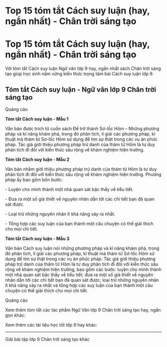 # Top 15 tóm tắt Cách suy luận (hay, ngắn nhất) - Chân trời sáng tạo

# Top 15 tóm tắt Cách suy luận (hay, ngắn nhất) - Chân trời sáng tạo

Với tóm tắt Cách suy luận Ngữ văn lớp 9 hay, ngắn nhất sách Chân trời sáng tạo giúp học sinh nắm vững kiến thức trọng tâm bài Cách suy luận lớp 9.

## Tóm tắt Cách suy luận - Ngữ văn lớp 9 Chân trời sáng tạo

Quảng cáo

**Tóm tắt Cách suy luận - Mẫu 1**

Văn bản được trích từ cuốn sách Để trở thành Sơ-lốc Hôm – Những phương pháp và kĩ năng khám phá, trong đó phân tích, lí giải các phương pháp, kĩ thuật mà thám tử Sơ-lốc Hôm sử dụng để tìm sự thật trong các vụ án phức pháp. Tác giả giới thiệu phương pháp trứ danh của thám tử Hôm là tư duy phân tích đi đôi với kiến thức sâu rộng về khám nghiệm hiện trường.

**Tóm tắt Cách suy luận - Mẫu 2**

Văn bản nhằm giới thiệu phương pháp trứ danh của thám tử Hôm là tư duy phân tích đi đôi với kiến thức sâu rộng về khám nghiệm hiện trường. Phương pháp ấy bao gồm bốn bước:

\- Luyện cho mình thành một nhà quan sát bậc thầy về tiểu tiết.

\- Đưa ra một số giả thiết về nguyên nhân dẫn tới các chi tiết bạn đã quan sát được.

\- Loại trừ những nguyên nhân ít khả năng xảy ra nhất.

\- Tổng hợp các suy luận của bạn thành một câu chuyện có thể giải thích cho mọi chi tiết.

**Tóm tắt Cách suy luận - Mẫu 3**

Văn bản Cách suy luận nói những phương pháp và kĩ năng khám phá, trong đó phân tích, lí giải các phương pháp, kĩ thuật mà thám tử Sơ-lốc Hôm sử dụng để tìm sự thật trong các vụ án phức pháp. Tác giả giới thiệu phương pháp trứ danh của thám tử Hôm là tư duy phân tích đi đôi với kiến thức sâu rộng về khám nghiệm hiện trường, bao gồm các bước: luyện cho mình thành một nhà quan sát bậc thầy về tiểu tiết; đưa ra một số giả thiết về nguyên nhân dẫn tới các chi tiết bạn đã quan sát được; loại trừ những nguyên nhân ít khả năng xảy ra nhất và tổng hợp các suy luận của bạn thành một câu chuyện có thể giải thích cho mọi chi tiết.

Quảng cáo

Xem thêm tóm tắt các tác phẩm Ngữ Văn lớp 9 Chân trời sáng tạo hay, ngắn gọn khác:

Xem thêm các tài liệu học tốt lớp 9 hay khác:

* * *

Giải bài tập lớp 9 Chân trời sáng tạo khác
